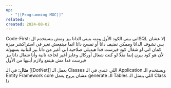 ```yaml
---
up:
  - "[[Programming MOC]]"
related: 
created: 2024-08-02
---
```

Code-First:
اني ببني الكود الأول ومنه بنبني الداتا بيز
ومش بنستخدم الSQL إلا عشان بس نشوف الداتا وممكن نضيف داتا أو نمسح داتا انما مينفعش نغير في استراكشر
ميزة كمان اني لو شغال كود فيرست فدا هيديلي صلاحية اني أغير من داتا بيز للتانية بسهولة لأن هو كود بيرن إنما مثلًا لو كنت شغال أوركال وعايز أغير لحاجة تانية وأنا شغال داتا بيز فيرست فدا مش هينفع ولازم أبنيها من الأول

**مثال:**
في الـ [[DotNet]] بعمل الـ Classes اللي عندي في الـ Application وبستخدم الـ Entity Framework core عشان يروح يعمل generate الـ Tables اللي بتمثل الـ Class دا